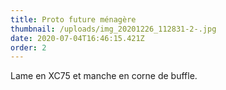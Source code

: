 ```yaml
---
title: Proto future ménagère
thumbnail: /uploads/img_20201226_112831-2-.jpg
date: 2020-07-04T16:46:15.421Z
order: 2
---
```

Lame en XC75 et manche en corne de buffle.
